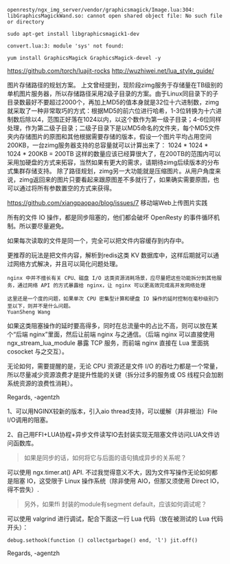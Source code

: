     openresty/ngx_img_server/vendor/graphicsmagick/Image.lua:304: libGraphicsMagickWand.so: cannot open shared object file: No such file or directory

    sudo apt-get install libgraphicsmagick1-dev

    convert.lua:3: module 'sys' not found:
    
    yum install GraphicsMagick GraphicsMagick-devel -y

https://github.com/torch/luajit-rocks
http://wuzhiwei.net/lua_style_guide/


图片存储路径的规划方案。
上文曾经提到，现阶段zimg服务于存储量在TB级别的单机图片服务器，所以存储路径采用2级子目录的方案。由于Linux同目录下的子目录数最好不要超过2000个，再加上MD5的值本身就是32位十六进制数，zimg就采取了一种非常取巧的方式：根据MD5的前六位进行哈希，1-3位转换为十六进制数后除以4，范围正好落在1024以内，以这个数作为第一级子目录；4-6位同样处理，作为第二级子目录；二级子目录下是以MD5命名的文件夹，每个MD5文件夹内存储图片的原图和其他根据需要存储的版本，假设一个图片平均占用空间200KB，一台zimg服务器支持的总容量就可以计算出来了：
1024 * 1024 * 1024 * 200KB = 200TB
这样的数量应该已经算很大了，在200TB的范围内可以采用加硬盘的方式来拓容，当然如果有更大的需求，请期待zimg后续版本的分布式集群存储支持。
除了路径规划，zimg另一大功能就是压缩图片。从用户角度来说，zimg返回来的图片只要看起来跟原图差不多就行了，如果确实需要原图，也可以通过将所有参数置空的方式来获得。


https://github.com/xiangpaopao/blog/issues/7
移动端Web上传图片实践

所有的文件 IO 操作，都是同步阻塞的，他们都会破坏 OpenResty 的事件循环机制。所以要尽量避免。

如果每次读取的文件是同一个，完全可以把文件内容缓存到内存中。

更推荐的玩法是把文件内容，解析到redis这类 KV 数据库中，这样后期就可以通过网络方式解决，并且可以简化问题处理。

    nginx 中并不擅长有关 CPU、磁盘 I/O 这类资源消耗场景，应尽量把这些功能拆分到其他服务，通过网络 API 的方式暴露给 nginx，让 nginx 可以更高效完成高并发网络处理

    这里还是一个度的问题，如果单次 CPU 密集型计算和硬盘 IO 操作的延时控制在毫秒级别乃至以下，则并不是什么问题。 
    YuanSheng Wang

如果这类阻塞操作的延时要高得多，同时在总流量中的占比不高，则可以放在某个“后端 nginx”里面，然后让前端 nginx 与之通信。（后端 
nginx 可以直接使用 ngx_stream_lua_module 暴露 TCP 服务，而前端 nginx 直接在 Lua 里面挑 
cosocket 与之交互）。 

无论如何，需要提醒的是，无论 CPU 资源还是文件 I/O 的吞吐力都是一个常量，所以尽量减少资源浪费才是提升性能的关键（拆分过多的服务或 
OS 线程只会加剧系统资源的浪费性消耗）。 

Regards, 
-agentzh 

1、可以用NGINX较新的版本，引入aio thread支持，可以缓解（并非根治）File I/O调用的阻塞。 

2、自己用FFI+LUA协程+异步文件读写IO去封装实现无阻塞文件访问LUA文件访问函数库。


> 如果是同步的话，如何将它与后面的语句搞成异步的关系呢？ 

可以使用 ngx.timer.at() API. 不过我觉得意义不大，因为文件写操作无论如何都是阻塞 IO，这受限于 Linux 
操作系统（除非使用 AIO，但那又须使用 Direct IO，得不尝失）. 

> 另外，如果ffi 封装的module有segment 
> default，应该如何调试呢？ 
> 

可以使用 valgrind 进行调试，配合下面这一行 Lua 代码（放在被测试的 Lua 代码开头）： 

    debug.sethook(function () collectgarbage() end, 'l') jit.off() 

Regards, 
-agentzh 